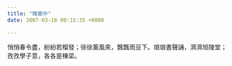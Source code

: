```yaml
---
title: "贈嘉中"
date: 2007-03-16 00:15:35 +0800

---
```

悄悄春令盡，紛紛若榴發；徐徐薰風來，飄飄雨豆下。琅琅書聲誦，濟濟旭陵堂；孜孜學子意，各各是棟梁。<br />
